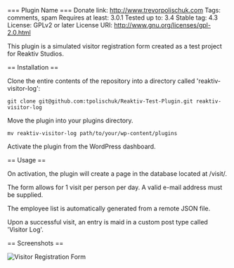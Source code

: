 
=== Plugin Name ===
Donate link: http://www.trevorpolischuk.com
Tags: comments, spam
Requires at least: 3.0.1
Tested up to: 3.4
Stable tag: 4.3
License: GPLv2 or later
License URI: http://www.gnu.org/licenses/gpl-2.0.html

This plugin is a simulated visitor registration form created as a test project
for Reaktiv Studios.

== Installation ==

Clone the entire contents of the repository into a directory called 'reaktiv-visitor-log':

`git clone git@github.com:tpolischuk/Reaktiv-Test-Plugin.git reaktiv-visitor-log`

Move the plugin into your plugins directory.

`mv reaktiv-visitor-log path/to/your/wp-content/plugins`

Activate the plugin from the WordPress dashboard.

== Usage ==

On activation, the plugin will create a page in the database located at /visit/.

The form allows for 1 visit per person per day. A valid e-mail address must be supplied.

The employee list is automatically generated from a remote JSON file.

Upon a successful visit, an entry is maid in a custom post type called 'Visitor Log'.

== Screenshots ==

![Visitor Registration Form](https://imgur.com/bCxyfzc)
